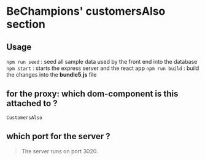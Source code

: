 # BeChampions' customersAlso section

## Usage

```npm run seed``` :  seed all sample data used by the front end into the database
```npm start``` : starts the express server and the react app
```npm run build``` : build the changes into the **bundle5.js** file

## for the proxy: which dom-component is this attached to ?
```CustomersAlso```

## which port for the server ?

> The server runs on port 3020.